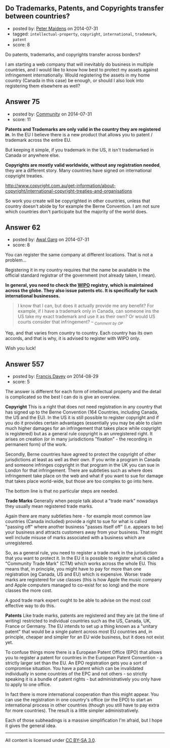 ## Do Trademarks, Patents, and Copyrights transfer between countries?

- posted by: [Peter Maidens](https://stackexchange.com/users/4637522/peter-maidens) on 2014-07-31
- tagged: `intellectual-property`, `copyright`, `international`, `trademark`, `patent`
- score: 8

Do patents, trademarks, and copyrights transfer across borders?

I am starting a web company that will inevitably do business in multiple countries, and I would like to know how best to protect my assets against infringement internationally. Would registering the assets in my home country (Canada in this case) be enough, or should I also look into registering them elsewhere as well?


## Answer 75

- posted by: [Community](https://stackexchange.com/users/-1/community) on 2014-07-31
- score: 11

**Patents and Trademarks are only valid in the country they are registered in**. In the EU I believe there is a new product that allows you to patent / trademark across the entire EU.

But keeping it simple, if you trademark in the US, it isn't trademarked in Canada or anywhere else.

**Copyrights are mostly valid worldwide, without any registration needed**, they are a different story. Many countries have signed on international copyright treaties.

http://www.copyright.com.au/get-information/about-copyright/international-copyright-treaties-and-organisations

So work you create will be copyrighted in other countries, unless that country doesn't abide by for example the Berne Convention. I am not sure which countries don't participate but the majority of the world does.




## Answer 62

- posted by: [Awal Garg](https://stackexchange.com/users/3333488/awal-garg) on 2014-07-31
- score: 8

You can register the same company at different locations. That is not a problem...

Registering it in my country requires that the name be available in the official standard registrar of the government (not already taken, I mean).

**In general, you need to check the [WIPO](http://www.wipo.int/portal/en/index.html) registry, which is maintained across the globe. They also issue patents etc. It is specifically for such international businesses.**

>I know that I can, but does it actually provide me any benefit? For example, if I have a trademark only in Canada, can someone ins the US take my exact trademark and use it as their own? Or would US courts consider that infringement? –  _<sub>Comment by OP</sub>_

Yep, and that varies from country to country. Each country has its own accords, and that is why, it is advised to register with WIPO only.


Wish you luck!


## Answer 557

- posted by: [Francis Davey](https://stackexchange.com/users/141314/francis-davey) on 2014-08-29
- score: 5

The answer is different for each form of intellectual property and the detail is complicated so the best I can do is give an overview.

**Copyright**
This is a right that does not need registration in any country that has signed up to the Berne Convention (164 Countries, including Canada, the US and the EU). In the US it is still possible to register copyright and if you do it provides certain advantages (essentially you may be able to claim much higher damages for an infringement that takes place while copyright is registered) but as a general rule copyright is an unregistered right. It arises on creation (or in many jurisdictions "fixation" - the recording in permanent form) of the work.

Secondly, Berne countries have agreed to protect the copyright of other jurisdictions at least as well as their own. If you write a program in Canada and someone infringes copyright in that program in the UK you can sue in London for that infringement. There are subtleties such as where does infringement take place on the web and what if you want to sue for damage  that takes place world-wide, but those are too complex to go into here.

The bottom line is that no particular steps are needed.

**Trade Marks** Generally when people talk about a "trade mark" nowadays they usually mean registered trade marks. 

Again there are many subtleties here - for example most common law countries (Canada included) provide a right to sue for what is called "passing off" where another business "passes itself off" (i.e. appears to be) your business and attracts customers away from your business. That might well include misuse of marks associated with a business which are unregistered. 

So, as a general rule, you need to register a trade mark in the jurisdiction that you want to protect it. In the EU it is possible to register what is called a "Community Trade Mark" (CTM) which works across the whole EU. This means that, in principle, you might have to pay for more than one registration (eg Canada, US and EU) which is expensive. Worse: trade marks are registered for use classes (this is how Apple the music company and Apple computers managed to co-exist for so long) and the more classes the more cost.

A good trade mark expert ought to be able to advise on the most cost effective way to do this.

**Patents** Like trade marks, patents are registered and they are (at the time of writing) restricted to individual countries such as the US, Canada, UK, France or Germany. The EU intends to set up a thing known as a "unitary patent" that would be a single patent across most EU countries and, in principle, cheaper and simpler for an EU wide business, but it does not exist yet.

To confuse things more there is a European Patent Office (EPO) that allows you to register a patent for countries in the European Patent Convention - a strictly larger set than the EU. An EPO registration gets you a sort of compromise situation. You have a patent which can be invalidated individually in some countries of the EPC and not others - so strictly speaking it is a bundle of patent rights - but administratively you only have to apply to one office.

In fact there is more international cooperation than this might appear. You can use the registration in one country's office (or the EPO) to start an international process in other countries (though you still have to pay extra for more countries). The result is a little simpler administratively.

Each of those subheadings is a massive simplification I'm afraid, but I hope it gives the general idea.



---

All content is licensed under [CC BY-SA 3.0](https://creativecommons.org/licenses/by-sa/3.0/).
